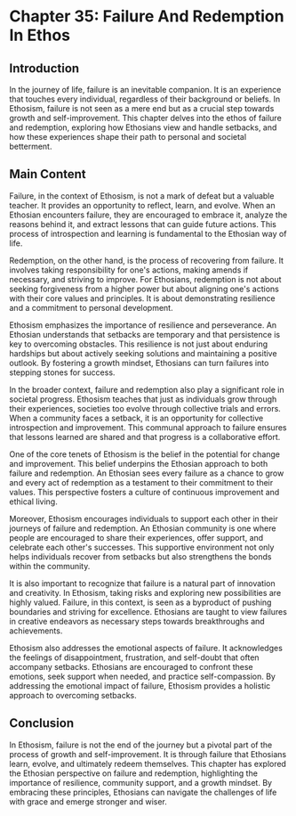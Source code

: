 # Chapter 35: Failure And Redemption In Ethos

## Introduction

In the journey of life, failure is an inevitable companion. It is an experience that touches every individual, regardless of their background or beliefs. In Ethosism, failure is not seen as a mere end but as a crucial step towards growth and self-improvement. This chapter delves into the ethos of failure and redemption, exploring how Ethosians view and handle setbacks, and how these experiences shape their path to personal and societal betterment.

## Main Content

Failure, in the context of Ethosism, is not a mark of defeat but a valuable teacher. It provides an opportunity to reflect, learn, and evolve. When an Ethosian encounters failure, they are encouraged to embrace it, analyze the reasons behind it, and extract lessons that can guide future actions. This process of introspection and learning is fundamental to the Ethosian way of life.

Redemption, on the other hand, is the process of recovering from failure. It involves taking responsibility for one's actions, making amends if necessary, and striving to improve. For Ethosians, redemption is not about seeking forgiveness from a higher power but about aligning one's actions with their core values and principles. It is about demonstrating resilience and a commitment to personal development.

Ethosism emphasizes the importance of resilience and perseverance. An Ethosian understands that setbacks are temporary and that persistence is key to overcoming obstacles. This resilience is not just about enduring hardships but about actively seeking solutions and maintaining a positive outlook. By fostering a growth mindset, Ethosians can turn failures into stepping stones for success.

In the broader context, failure and redemption also play a significant role in societal progress. Ethosism teaches that just as individuals grow through their experiences, societies too evolve through collective trials and errors. When a community faces a setback, it is an opportunity for collective introspection and improvement. This communal approach to failure ensures that lessons learned are shared and that progress is a collaborative effort.

One of the core tenets of Ethosism is the belief in the potential for change and improvement. This belief underpins the Ethosian approach to both failure and redemption. An Ethosian sees every failure as a chance to grow and every act of redemption as a testament to their commitment to their values. This perspective fosters a culture of continuous improvement and ethical living.

Moreover, Ethosism encourages individuals to support each other in their journeys of failure and redemption. An Ethosian community is one where people are encouraged to share their experiences, offer support, and celebrate each other's successes. This supportive environment not only helps individuals recover from setbacks but also strengthens the bonds within the community.

It is also important to recognize that failure is a natural part of innovation and creativity. In Ethosism, taking risks and exploring new possibilities are highly valued. Failure, in this context, is seen as a byproduct of pushing boundaries and striving for excellence. Ethosians are taught to view failures in creative endeavors as necessary steps towards breakthroughs and achievements.

Ethosism also addresses the emotional aspects of failure. It acknowledges the feelings of disappointment, frustration, and self-doubt that often accompany setbacks. Ethosians are encouraged to confront these emotions, seek support when needed, and practice self-compassion. By addressing the emotional impact of failure, Ethosism provides a holistic approach to overcoming setbacks.

## Conclusion

In Ethosism, failure is not the end of the journey but a pivotal part of the process of growth and self-improvement. It is through failure that Ethosians learn, evolve, and ultimately redeem themselves. This chapter has explored the Ethosian perspective on failure and redemption, highlighting the importance of resilience, community support, and a growth mindset. By embracing these principles, Ethosians can navigate the challenges of life with grace and emerge stronger and wiser.